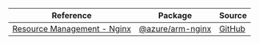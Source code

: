 | Reference | Package | Source |
|---|---|---|
|[Resource Management - Nginx](arm-nginx-readme.md)|[@azure/arm-nginx](https://www.npmjs.com/package/@azure/arm-nginx)|[GitHub](https://github.com/Azure/azure-sdk-for-js/blob/main/sdk/nginx/arm-nginx)|
